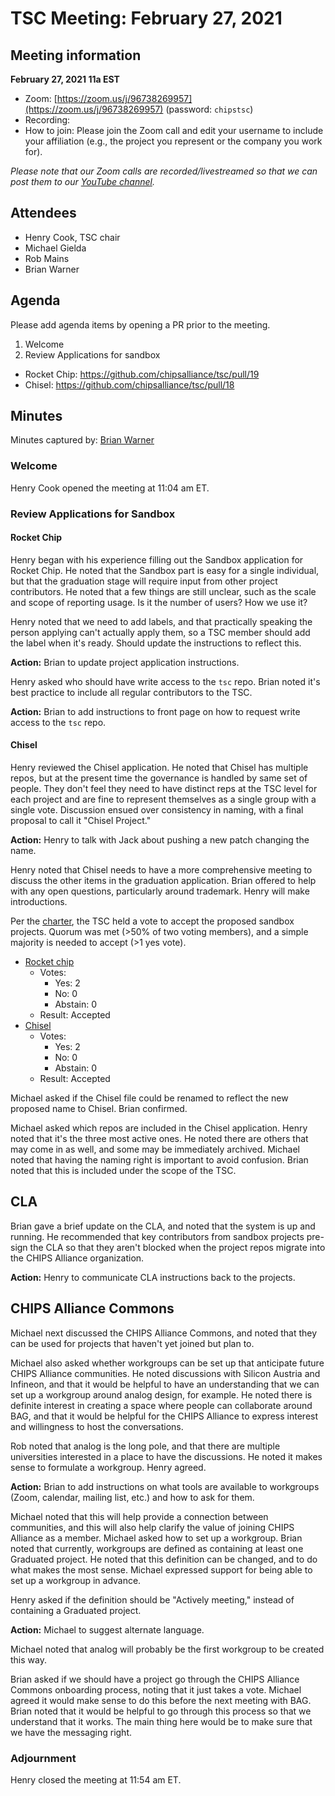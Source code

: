 # TSC Meeting: February 27, 2021

## Meeting information

**February 27, 2021 11a EST**

* Zoom: [https://zoom.us/j/96738269957](https://zoom.us/j/96738269957) (password: `chipstsc`)
* Recording: 
* How to join: Please join the Zoom call and edit your username to include your affiliation (e.g., the project you represent or the company you work for).

*Please note that our Zoom calls are recorded/livestreamed so that we can post them to our [YouTube channel](https://youtube.chipsalliance.org).*

## Attendees

* Henry Cook, TSC chair
* Michael Gielda
* Rob Mains
* Brian Warner

## Agenda

Please add agenda items by opening a PR prior to the meeting.

1. Welcome
1. Review Applications for sandbox
  - Rocket Chip: https://github.com/chipsalliance/tsc/pull/19
  - Chisel: https://github.com/chipsalliance/tsc/pull/18

## Minutes

Minutes captured by: [Brian Warner](https://github.com/brianwarner)

### Welcome

Henry Cook opened the meeting at 11:04 am ET.

### Review Applications for Sandbox

#### Rocket Chip

Henry began with his experience filling out the Sandbox application for Rocket Chip. He noted that the Sandbox part is easy for a single individual, but that the graduation stage will require input from other project contributors. He noted that a few things are still unclear, such as the scale and scope of reporting usage. Is it the number of users? How we use it?

Henry noted that we need to add labels, and that practically speaking the person applying can't actually apply them, so a TSC member should add the label when it's ready. Should update the instructions to reflect this.

**Action:** Brian to update project application instructions.

Henry asked who should have write access to the `tsc` repo. Brian noted it's best practice to include all regular contributors to the TSC.

**Action:** Brian to add instructions to front page on how to request write access to the `tsc` repo.

#### Chisel

Henry reviewed the Chisel application. He noted that Chisel has multiple repos, but at the present time the governance is handled by same set of people. They don't feel they need to have distinct reps at the TSC level for each project and are fine to represent themselves as a single group with a single vote. Discussion ensued over consistency in naming, with a final proposal to call it "Chisel Project."

**Action:** Henry to talk with Jack about pushing a new patch changing the name.

Henry noted that Chisel needs to have a more comprehensive meeting to discuss the other items in the graduation application. Brian offered to help with any open questions, particularly around trademark. Henry will make introductions.

Per the [charter](https://github.com/chipsalliance/tsc/blob/HEAD/CHIPS_Alliance-Technical_Charter.pdf), the TSC held a vote to accept the proposed sandbox projects. Quorum was met (>50% of two voting members), and a simple majority is needed to accept (>1 yes vote).

* [Rocket chip](https://github.com/chipsalliance/tsc/pull/19)
    * Votes:
        * Yes: 2
        * No: 0
        * Abstain: 0
    * Result: Accepted
* [Chisel](https://github.com/chipsalliance/tsc/pull/18)
    * Votes:
        * Yes: 2
        * No: 0
        * Abstain: 0
    * Result: Accepted

Michael asked if the Chisel file could be renamed to reflect the new proposed name to Chisel. Brian confirmed.

Michael asked which repos are included in the Chisel application. Henry noted that it's the three most active ones. He noted there are others that may come in as well, and some may be immediately archived. Michael noted that having the naming right is important to avoid confusion. Brian noted that this is included under the scope of the TSC.

## CLA

Brian gave a brief update on the CLA, and noted that the system is up and running. He recommended that key contributors from sandbox projects pre-sign the CLA so that they aren't blocked when the project repos migrate into the CHIPS Alliance organization.

**Action:** Henry to communicate CLA instructions back to the projects.

## CHIPS Alliance Commons

Michael next discussed the CHIPS Alliance Commons, and noted that they can be used for projects that haven't yet joined but plan to.

Michael also asked whether workgroups can be set up that anticipate future CHIPS Alliance communities. He noted discussions with Silicon Austria and Infineon, and that it would be helpful to have an understanding that we can set up a workgroup around analog design, for example. He noted there is definite interest in creating a space where people can collaborate around BAG, and that it would be helpful for the CHIPS Alliance to express interest and willingness to host the conversations.

Rob noted that analog is the long pole, and that there are multiple universities interested in a place to have the discussions. He noted it makes sense to formulate a workgroup. Henry agreed.

**Action:** Brian to add instructions on what tools are available to workgroups (Zoom, calendar, mailing list, etc.) and how to ask for them.

Michael noted that this will help provide a connection between communities, and this will also help clarify the value of joining CHIPS Alliance as a member. Michael asked how to set up a workgroup. Brian noted that currently, workgroups are defined as containing at least one Graduated project. He noted that this definition can be changed, and to do what makes the most sense. Michael expressed support for being able to set up a workgroup in advance.

Henry asked if the definition should be "Actively meeting," instead of containing a Graduated project.

**Action:** Michael to suggest alternate language.

Michael noted that analog will probably be the first workgroup to be created this way.

Brian asked if we should have a project go through the CHIPS Alliance Commons onboarding process, noting that it just takes a vote. Michael agreed it would make sense to do this before the next meeting with BAG. Brian noted that it would be helpful to go through this process so that we understand that it works. The main thing here would be to make sure that we have the messaging right.

### Adjournment

Henry closed the meeting at 11:54 am ET.
